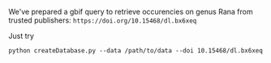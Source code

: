 We've prepared a gbif query to retrieve occurencies on genus Rana from trusted publishers: `https://doi.org/10.15468/dl.bx6xeq`

Just try
```
python createDatabase.py --data /path/to/data --doi 10.15468/dl.bx6xeq
```
